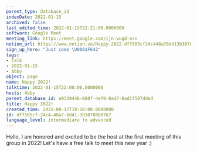 ```yaml
---
parent_type: database_id
indexDate: 2022-01-15
archived: false
last_edited_time: 2022-01-15T22:21:00.0000000
software: Google Meet
meeting_link: https://meet.google.com/ijn-vugd-osn
notion_url: https://www.notion.so/Happy-2022-dff585cf24c448a78d413b30708b0767
sign_up_here: "Just come \U0001F642"
tags:
- Talk
- 2022-01-15
- Abby
object: page
name: Happy 2022!
talktime: 2022-01-15T22:00:00.0000000
hosts: Abby
parent_database_id: e9339446-880f-4ef0-8ad7-8ad1f507dded
title: Happy 2022!
created_time: 2021-08-17T19:10:00.0000000
id: dff585cf-24c4-48a7-8d41-3b30708b0767
language_level: intermediate to advanced
---
```


Hello, I am honored and excited to be the host at the first meeting of this group in 2022! Let's have a free talk to meet this new year :)





